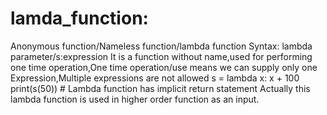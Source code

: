 # lamda_function:
Anonymous function/Nameless function/lambda function
Syntax: lambda parameter/s:expression
It is a function without name,used for performing one time operation,One time operation/use means we can supply only one Expression,Multiple expressions are not allowed
s = lambda x: x + 100
print(s(50))  # Lambda function has implicit return statement
Actually this lambda function is used in higher order function as an input.
